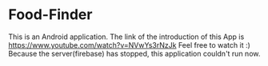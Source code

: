 # Food-Finder
This is an Android application.  The link of the introduction of this App is https://www.youtube.com/watch?v=NVwYs3rNzJk Feel free to watch it :)  Because the server(firebase) has stopped, this application couldn't run now.
